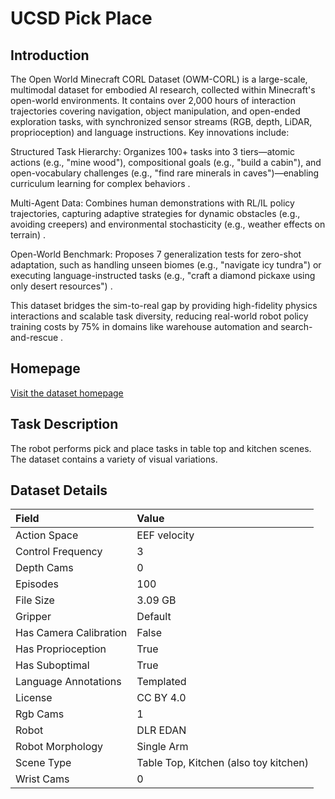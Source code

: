 # UCSD Pick Place


## Introduction

The Open World Minecraft CORL Dataset (OWM-CORL) is a large-scale, multimodal dataset for embodied AI research, collected within Minecraft's open-world environments. It contains over 2,000 hours of interaction trajectories covering navigation, object manipulation, and open-ended exploration tasks, with synchronized sensor streams (RGB, depth, LiDAR, proprioception) and language instructions. Key innovations include:

Structured Task Hierarchy: Organizes 100+ tasks into 3 tiers—atomic actions (e.g., "mine wood"), compositional goals (e.g., "build a cabin"), and open-vocabulary challenges (e.g., "find rare minerals in caves")—enabling curriculum learning for complex behaviors .

Multi-Agent Data: Combines human demonstrations with RL/IL policy trajectories, capturing adaptive strategies for dynamic obstacles (e.g., avoiding creepers) and environmental stochasticity (e.g., weather effects on terrain) .

Open-World Benchmark: Proposes 7 generalization tests for zero-shot adaptation, such as handling unseen biomes (e.g., "navigate icy tundra") or executing language-instructed tasks (e.g., "craft a diamond pickaxe using only desert resources") .

This dataset bridges the sim-to-real gap by providing high-fidelity physics interactions and scalable task diversity, reducing real-world robot policy training costs by 75% in domains like warehouse automation and search-and-rescue .



## Homepage

[Visit the dataset homepage](https://owmcorl.github.io/)


## Task Description

The robot performs pick and place tasks in table top and kitchen scenes. The dataset contains a variety of visual variations.


## Dataset Details

| Field                            | Value                    |
|:---------------------------------|:-------------------------|
| Action Space                     | EEF velocity           |
| Control Frequency                     | 3           |
| Depth Cams                     | 0           |
| Episodes                     | 100           |
| File Size                     |  3.09 GB           |
| Gripper                     | Default           |
| Has Camera Calibration                     | False           |
| Has Proprioception                     | True           |
| Has Suboptimal                     | True           |
| Language Annotations                     | Templated           |
| License                     | CC BY 4.0           |
| Rgb Cams                     | 1           |
| Robot                     | DLR EDAN           |
| Robot Morphology                     | Single Arm           |
| Scene Type                     | Table Top, Kitchen (also toy kitchen)           |
| Wrist Cams                     | 0           |


